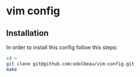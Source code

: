# vim config

## Installation

In order to install this config follow this steps:

```bash
cd ~
git clone git@github.com:odolbeau/vim-config.git
make
```
